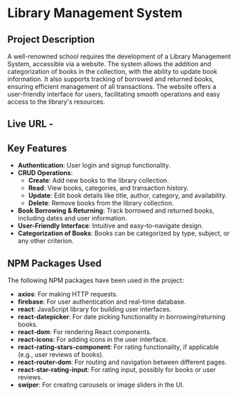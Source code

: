 # Library Management System

## Project Description

A well-renowned school requires the development of a Library Management System, accessible via a website. The system allows the addition and categorization of books in the collection, with the ability to update book information. It also supports tracking of borrowed and returned books, ensuring efficient management of all transactions. The website offers a user-friendly interface for users, facilitating smooth operations and easy access to the library's resources.

## Live URL - 

## Key Features

- **Authentication**: User login and signup functionality.
- **CRUD Operations**: 
  - **Create**: Add new books to the library collection.
  - **Read**: View books, categories, and transaction history.
  - **Update**: Edit book details like title, author, category, and availability.
  - **Delete**: Remove books from the library collection.
- **Book Borrowing & Returning**: Track borrowed and returned books, including dates and user information.
- **User-Friendly Interface**: Intuitive and easy-to-navigate design.
- **Categorization of Books**: Books can be categorized by type, subject, or any other criterion.

## NPM Packages Used

The following NPM packages have been used in the project:

- **axios**: For making HTTP requests.
- **firebase**: For user authentication and real-time database.
- **react**: JavaScript library for building user interfaces.
- **react-datepicker**: For date picking functionality in borrowing/returning books.
- **react-dom**: For rendering React components.
- **react-icons**: For adding icons in the user interface.
- **react-rating-stars-component**: For rating functionality, if applicable (e.g., user reviews of books).
- **react-router-dom**: For routing and navigation between different pages.
- **react-star-rating-input**: For rating input, possibly for books or user reviews.
- **swiper**: For creating carousels or image sliders in the UI.